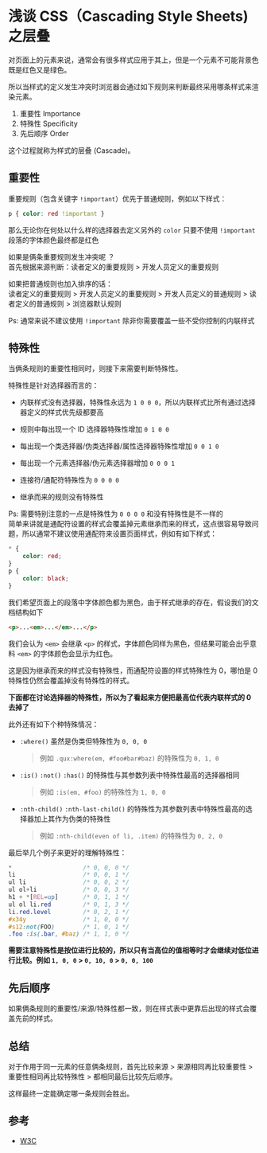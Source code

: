 # 浅谈 CSS（Cascading Style Sheets) 之层叠
对页面上的元素来说，通常会有很多样式应用于其上，但是一个元素不可能背景色既是红色又是绿色。  

所以当样式的定义发生冲突时浏览器会通过如下规则来判断最终采用哪条样式来渲染元素。  
1. 重要性 Importance
2. 特殊性 Specificity
3. 先后顺序 Order

这个过程就称为样式的层叠 (Cascade)。

## 重要性
重要规则（包含关键字 `!important`）优先于普通规则，例如以下样式：  
```css
p { color: red !important }
``` 
那么无论你在何处以什么样的选择器去定义另外的 `color` 只要不使用 `!important` 段落的字体颜色最终都是红色  

如果是俩条重要规则发生冲突呢 ？  
首先根据来源判断：读者定义的重要规则 > 开发人员定义的重要规则  

如果把普通规则也加入排序的话：  
读者定义的重要规则 > 开发人员定义的重要规则 > 开发人员定义的普通规则 > 读者定义的普通规则 > 浏览器默认规则  

Ps: 通常来说不建议使用 `!important` 除非你需要覆盖一些不受你控制的内联样式

## 特殊性
当俩条规则的重要性相同时，则接下来需要判断特殊性。  

特殊性是针对选择器而言的：

* 内联样式没有选择器，特殊性永远为 `1 0 0 0`，所以内联样式比所有通过选择器定义的样式优先级都要高  

* 规则中每出现一个 ID 选择器特殊性增加 `0 1 0 0`  

* 每出现一个类选择器/伪类选择器/属性选择器特殊性增加 `0 0 1 0`  

* 每出现一个元素选择器/伪元素选择器增加 `0 0 0 1`  

* 连接符/通配符特殊性为 `0 0 0 0`  

* 继承而来的规则没有特殊性

Ps: 需要特别注意的一点是特殊性为 `0 0 0 0` 和没有特殊性是不一样的  
简单来讲就是通配符设置的样式会覆盖掉元素继承而来的样式，这点很容易导致问题，所以通常不建议使用通配符来设置页面样式，例如有如下样式：
```css
* {
	color: red;
}
p {
	color: black;
}
```
我们希望页面上的段落中字体颜色都为黑色，由于样式继承的存在，假设我们的文档结构如下
```html
<p>...<em>...</em>...</p>
```
我们会认为 `<em>` 会继承 `<p>` 的样式，字体颜色同样为黑色，但结果可能会出乎意料 `<em>` 的字体颜色会显示为红色。  

这是因为继承而来的样式没有特殊性，而通配符设置的样式特殊性为 0，哪怕是 0 特殊性仍然会覆盖掉没有特殊性的样式。 

**下面都在讨论选择器的特殊性，所以为了看起来方便把最高位代表内联样式的 0 去掉了**

此外还有如下个种特殊情况：
* `:where()` 虽然是伪类但特殊性为 `0, 0, 0`
  > 例如 `.qux:where(em, #foo#bar#baz)` 的特殊性为 `0, 1, 0`
* `:is()` `:not()` `:has()` 的特殊性与其参数列表中特殊性最高的选择器相同
  > 例如 `:is(em, #foo)` 的特殊性为 `1, 0, 0`
* `:nth-child()` `:nth-last-child()` 的特殊性为其参数列表中特殊性最高的选择器加上其作为伪类的特殊性
  > 例如 `:nth-child(even of li, .item)` 的特殊性为 `0, 2, 0`

最后举几个例子来更好的理解特殊性：
```css
*                    /* 0, 0, 0 */
li                   /* 0, 0, 1 */
ul li                /* 0, 0, 2 */
ul ol+li             /* 0, 0, 3 */
h1 + *[REL=up]       /* 0, 1, 1 */
ul ol li.red         /* 0, 1, 3 */
li.red.level         /* 0, 2, 1 */
#x34y                /* 1, 0, 0 */
#s12:not(FOO)        /* 1, 0, 1 */
.foo :is(.bar, #baz) /* 1, 1, 0 */
```

**需要注意特殊性是按位进行比较的，所以只有当高位的值相等时才会继续对低位进行比较。例如 `1, 0, 0` > `0, 10, 0` > `0, 0, 100`**

## 先后顺序
如果俩条规则的重要性/来源/特殊性都一致，则在样式表中更靠后出现的样式会覆盖先前的样式。

## 总结
对于作用于同一元素的任意俩条规则，首先比较来源 > 来源相同再比较重要性 > 重要性相同再比较特殊性 > 都相同最后比较先后顺序。  

这样最终一定能确定哪一条规则会胜出。

## 参考
* [W3C](https://www.w3.org/TR/selectors/#specificity-rules)
